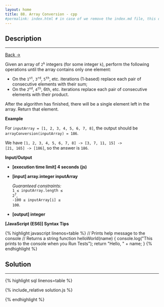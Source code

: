 ```yaml
---
layout: home
title: 88. Array Conversion - cpp 
#permalink: index.html # in case of we remove the index.md file, this doc will be the index page
---
```


<div class="row">
<div class="columnStmt" markdown="1">

## Description

---

[Back -> ](../README.md)

Given an array of <code>2<sup>k</sup></code> integers (for some integer <code>k</code>), perform the following operations until the array contains only one element:

- On the <code>1<sup>st</sup></code>, <code>3<sup>rd</sup></code>, <code>5<sup>th</sup></code>, etc. iterations (1-based) replace each pair of consecutive elements with their sum;
- On the <code>2<sup>nd</sup></code>, <code>4<sup>th</sup></code>, 6th, etc. iterations replace each pair of consecutive elements with their product.

After the algorithm has finished, there will be a single element left in the array. Return that element.

**Example**

For <code>inputArray = [1, 2, 3, 4, 5, 6, 7, 8]</code>, the output should be
<code>arrayConversion(inputArray) = 186</code>.

We have <code>[1, 2, 3, 4, 5, 6, 7, 8] -> [3, 7, 11, 15] -> [21, 165] -> [186]</code>, so the answer is <code>186</code>.

**Input/Output**

- **[execution time limit] 4 seconds (js)**

- **[input] array.integer inputArray**

  _Guaranteed constraints:_<br>
  <code>1 ≤ inputArray.length ≤ 2<sup>7</sup></code>,<br> <code>-100 ≤ inputArray[i] ≤ 100</code>.

- **[output] integer**

**[JavaScript (ES6)] Syntax Tips**

{% highlight javascript linenos=table %}
// Prints help message to the console
// Returns a string
function helloWorld(name) {
console.log("This prints to the console when you Run Tests");
return "Hello, " + name;
}
{% endhighlight %}

</div>
<div class="columnSol" markdown="1">

## Solution

---

{% highlight sql linenos=table %}

{% include_relative solution.js %}

{% endhighlight %}

</div>
</div>
